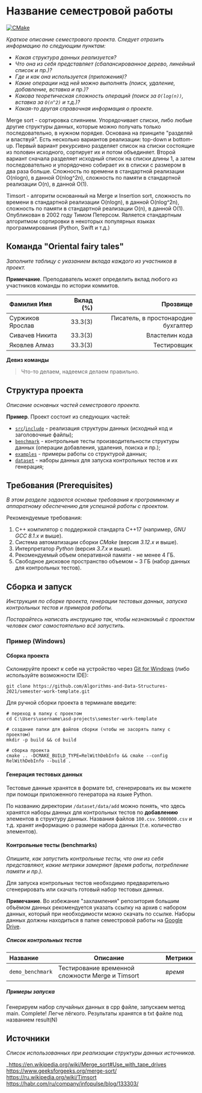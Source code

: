 # Название семестровой работы

[![CMake](https://github.com/Algorithms-and-Data-Structures-2021/semester-work-template/actions/workflows/cmake.yml/badge.svg)](https://github.com/Algorithms-and-Data-Structures-2021/semester-work-template/actions/workflows/cmake.yml)


_Краткое описание семестрового проекта. Следует отразить информацию по следующим пунктам:_
- _Какая структура данных реализуется?_
- _Что она из себя представляет (сбалансированное дерево, линейный список и пр.)?_
- _Где и как она используется (приложения)?_
- _Какие операции над ней можно выполнять (поиск, удаление, добавление, вставка и пр.)?_
- _Какова теоретическая сложность операций (поиск за `O(log(n))`, вставка за `O(n^2)` и т.д.)?_
- _Какая-то другая справочная информация о проекте._


Merge sort - сортировка слиянием. Упорядочивает списки, либо любые другие структуры данных, которые можно получать только последовательно, в нужном порядке. Основана на принципе "разделяй и властвуй". Есть несколько вариантов реализации: top-down и bottom-up. Первый вариант рекурсивно разделяет список на списки состоящие из половин исходного, сортирует их и потом объединяет. Второй вариант сначала разделяет исходный список на списки длины 1, а затем последовательно и упорядочено собирает их в списки с размером в два раза больше. Сложность по времени в стандартной реализации O(nlogn), в данной O(nlog^2n), сложность по памяти в стандартной реализации O(n), в данной O(1).


Timsort - алгоритм основанный на Merge и Insertion sort, сложность по времени в стандартной реализации O(nlogn), в данной O(nlog^2n), сложность по памяти в стандартной реализации O(n), в данной O(1). Опубликован в 2002 году Тимом Петерсом. Является стандартным алгоритмом сортировки в некоторых популярных языках программирования (Python, Swift и т.д.)


## Команда "Oriental fairy tales"

_Заполните таблицу с указанием вклада каждого из участников в проект._

**Примечание**. Преподаватель может определить вклад любого из участников команды по истории коммитов.

| Фамилия Имя   | Вклад (%) | Прозвище              |
| :---          |   ---:    |  ---:                 |
| Суржиков Ярослав   | 33.3(3)        |  Писатель, в простонародие бухгалтер|
| Сивачев Никита   | 33.3(3)        |  Властелин кода |
| Яковлев Алмаз  | 33.3(3)        |  Тестировщик         |

**Девиз команды**
> Что-то делаем, надеемся делаем правильно.

## Структура проекта

_Описание основных частей семестрового проекта._

**Пример**. Проект состоит из следующих частей:

- [`src`](src)/[`include`](include) - реализация структуры данных (исходный код и заголовочные файлы);
- [`benchmark`](benchmark) - контрольные тесты производительности структуры данных (операции добавления, удаления,
  поиска и пр.);
- [`examples`](examples) - примеры работы со структурой данных;
- [`dataset`](dataset) - наборы данных для запуска контрольных тестов и их генерация;

## Требования (Prerequisites)

_В этом разделе задаются основые требования к программному и аппаратному обеспечению для успешной работы с проектом._

Рекомендуемые требования:

1. С++ компилятор c поддержкой стандарта C++17 (например, _GNU GCC 8.1.x_ и выше).
2. Система автоматизации сборки _CMake_ (версия _3.12.x_ и выше).
3. Интерпретатор _Python_ (версия _3.7.x_ и выше).
4. Рекомендуемый объем оперативной памяти - не менее 4 ГБ.
5. Свободное дисковое пространство объемом ~ 3 ГБ (набор данных для контрольных тестов).

## Сборка и запуск

_Инструкция по сборке проекта, генерации тестовых данных, запуска контрольных тестов и примеров работы._

_Постарайтесь написать инструкцию так, чтобы незнакомый с проектом человек смог самостоятельно всё запустить._

### Пример (Windows)

#### Сборка проекта


Склонируйте проект к себе на устройство через [Git for Windows](https://gitforwindows.org/) (либо используйте
возможности IDE):

```shell
git clone https://github.com/Algorithms-and-Data-Structures-2021/semester-work-template.git
```

Для ручной сборки проекта в терминале введите:

```shell
# переход в папку с проектом
cd C:\Users\username\asd-projects\semester-work-template

# создание папки для файлов сборки (чтобы не засорять папку с проектом) 
mkdir -p build && cd build 

# сборка проекта
cmake .. -DCMAKE_BUILD_TYPE=RelWithDebInfo && cmake --config RelWithDebInfo --build . 
```

#### Генерация тестовых данных

Тестовые данные хранятся в формате txt, сгенерировать их вы можете при помощи приложенного генератора на языке Python.	


По названию директории `/dataset/data/add` можно понять, что здесь хранятся наборы данных для контрольных тестов по
**добавлению** элементов в структуру данных. Названия файлов `100.csv`. `5000000.csv` и т.д. хранят информацию о размере набора данных (т.е. количество элементов). 

#### Контрольные тесты (benchmarks)

_Опишите, как запустить контрольные тесты, что они из себя представляют, какие метрики замеряют (время работы,
потребление памяти и пр.)._

Для запуска контрольных тестов необходимо предварительно сгенерировать или скачать готовый набор тестовых данных.

**Примечание**. Во избежание "захламления" репозитория большим объёмом данных рекомендуется указать ссылку на архив с
набором данных, который при необходимости можно скачать по ссылке. Наборы данных должны находиться в папке семестровой
работы на [Google Drive](https://drive.google.com/drive/folders/17-qridbMXFnz3E-6UjOj0WD1H0jWtpz3?usp=sharing).

##### Список контрольных тестов

| Название                  | Описание                                | Метрики         |
| :---                      | ---                                     | :---            |
| `demo_benchmark` | Тестирование временной сложности Merge и Timsort   | _время_         |

##### Примеры запуска

Генерируем набор случайных данных в cpp файле, запускаем метод main.
Complete! Легче лёгкого.
Результаты хранятся в txt файле под названием result(N)

## Источники

_Список использованных при реализации структуры данных источников._

_https://en.wikipedia.org/wiki/Merge_sort#Use_with_tape_drives
https://www.geeksforgeeks.org/merge-sort/
https://ru.wikipedia.org/wiki/Timsort
https://habr.com/ru/company/infopulse/blog/133303/
